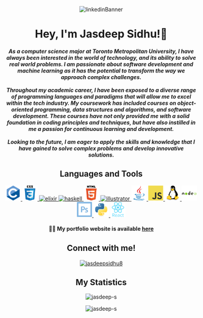 <p align="center">
  <img src="https://user-images.githubusercontent.com/96511236/236947563-ff7c57c7-e949-459a-93c5-c8118e73895f.jpg" alt="linkedinBanner">
</p>

<h1 align="center">Hey, I'm Jasdeep Sidhu!👋</h1>

<h5 align="center"> 
As a computer science major at Toronto Metropolitan University, I have always been interested in the world of technology, and its ability to solve real world problems. I am passionate about software development and machine learning as it has the potential to transform the way we approach complex challenges.
<br><br>
Throughout my academic career, I have been exposed to a diverse range of programming languages and paradigms that will allow me to excel within the tech industry. My coursework has included courses on object-oriented programming, data structures and algorithms, and software development. These courses have not only provided me with a solid foundation in coding principles and techniques, but have also instilled in me a passion for continuous learning and development.
<br><br>
Looking to the future, I am eager to apply the skills and knowledge that I have gained to solve complex problems and develop innovative solutions.
<br>
</h5>

<h2 align="center">Languages and Tools</h2>
<p align="center"> <a href="https://www.cprogramming.com/" target="_blank" rel="noreferrer"> <img src="https://raw.githubusercontent.com/devicons/devicon/master/icons/c/c-original.svg" alt="c" width="40" height="40"/> </a> <a href="https://www.w3schools.com/css/" target="_blank" rel="noreferrer"> <img src="https://raw.githubusercontent.com/devicons/devicon/master/icons/css3/css3-original-wordmark.svg" alt="css3" width="40" height="40"/> </a> <a href="https://elixir-lang.org" target="_blank" rel="noreferrer"> <img src="https://www.vectorlogo.zone/logos/elixir-lang/elixir-lang-icon.svg" alt="elixir" width="40" height="40"/> </a> <a href="https://www.haskell.org/" target="_blank" rel="noreferrer"> <img src="https://upload.wikimedia.org/wikipedia/commons/1/1c/Haskell-Logo.svg" alt="haskell" width="40" height="40"/> </a> <a href="https://www.w3.org/html/" target="_blank" rel="noreferrer"> <img src="https://raw.githubusercontent.com/devicons/devicon/master/icons/html5/html5-original-wordmark.svg" alt="html5" width="40" height="40"/> </a> <a href="https://www.adobe.com/in/products/illustrator.html" target="_blank" rel="noreferrer"> <img src="https://www.vectorlogo.zone/logos/adobe_illustrator/adobe_illustrator-icon.svg" alt="illustrator" width="40" height="40"/> </a> <a href="https://www.java.com" target="_blank" rel="noreferrer"> <img src="https://raw.githubusercontent.com/devicons/devicon/master/icons/java/java-original.svg" alt="java" width="40" height="40"/> </a> <a href="https://developer.mozilla.org/en-US/docs/Web/JavaScript" target="_blank" rel="noreferrer"> <img src="https://raw.githubusercontent.com/devicons/devicon/master/icons/javascript/javascript-original.svg" alt="javascript" width="40" height="40"/> </a> <a href="https://www.linux.org/" target="_blank" rel="noreferrer"> <img src="https://raw.githubusercontent.com/devicons/devicon/master/icons/linux/linux-original.svg" alt="linux" width="40" height="40"/> </a> <a href="https://nodejs.org" target="_blank" rel="noreferrer"> <img src="https://raw.githubusercontent.com/devicons/devicon/master/icons/nodejs/nodejs-original-wordmark.svg" alt="nodejs" width="40" height="40"/> </a> <a href="https://www.photoshop.com/en" target="_blank" rel="noreferrer"> <img src="https://raw.githubusercontent.com/devicons/devicon/master/icons/photoshop/photoshop-line.svg" alt="photoshop" width="40" height="40"/> </a> <a href="https://www.python.org" target="_blank" rel="noreferrer"> <img src="https://raw.githubusercontent.com/devicons/devicon/master/icons/python/python-original.svg" alt="python" width="40" height="40"/> </a> <a href="https://reactjs.org/" target="_blank" rel="noreferrer"> <img src="https://raw.githubusercontent.com/devicons/devicon/master/icons/react/react-original-wordmark.svg" alt="react" width="40" height="40"/> </a> </p>

<h4 align="center">👨‍💻 My portfolio website is available <a href="https://jasdeepsidhu.netlify.app/">here</a></h4>


<h2 align="center">Connect with me!</h2>
<p align="center">
<a href="https://linkedin.com/in/jasdeepsidhu8" target="blank"><img align="center" src="https://raw.githubusercontent.com/rahuldkjain/github-profile-readme-generator/master/src/images/icons/Social/linked-in-alt.svg" alt="jasdeepsidhu8" height="30" width="40" /></a>
</p>

<h2 align="center">My Statistics</h2>

<p align="center">
  <img src="https://github-readme-stats.vercel.app/api/top-langs?username=jasdeep-s&show_icons=true&locale=en&layout=compact" alt="jasdeep-s" />
</p>
<p align="center">
  <img src="https://github-readme-stats.vercel.app/api?username=jasdeep-s&show_icons=true&locale=en" alt="jasdeep-s" />
</p>
